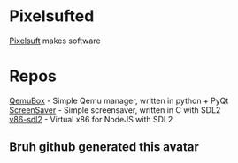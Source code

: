 # Pixelsufted
[Pixelsuft](https://github.com/Pixelsuft) makes software
# Repos
[QemuBox](https://github.com/Pixelsufted/QemuBox) - Simple Qemu manager, written in python + PyQt <br />
[ScreenSaver](https://github.com/Pixelsufted/ScreenSaver) - Simple screensaver, written in C with SDL2 <br />
[v86-sdl2](https://github.com/Pixelsufted/v86-sdl2) - Virtual x86 for NodeJS with SDL2
## Bruh github generated this avatar
